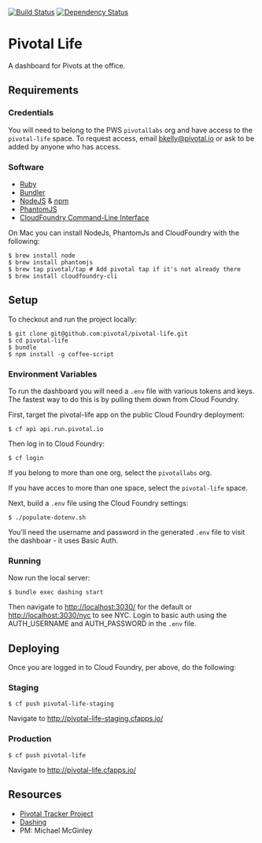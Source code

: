 [![Build Status](https://travis-ci.org/pivotal/pivotal-life.svg)](https://travis-ci.org/pivotal/pivotal-life) [![Dependency Status](https://gemnasium.com/pivotal/pivotal-life.svg)](https://gemnasium.com/pivotal/pivotal-life)

# Pivotal Life

A dashboard for Pivots at the office.

## Requirements

### Credentials

You will need to belong to the PWS `pivotallabs` org and have access to the `pivotal-life` space. To request access, email bkelly@pivotal.io or ask to be added by anyone who has access.

### Software

- [Ruby](https://www.ruby-lang.org/en/)
- [Bundler](http://bundler.io/)
- [NodeJS](http://nodejs.org/) & [npm](https://www.npmjs.org/)
- [PhantomJS](http://phantomjs.org)
- [CloudFoundry Command-Line Interface](https://github.com/cloudfoundry/cli)

On Mac you can install NodeJs, PhantomJs and CloudFoundry with the following:

    $ brew install node
    $ brew install phantomjs
    $ brew tap pivotal/tap # Add pivotal tap if it's not already there
    $ brew install cloudfoundry-cli

## Setup

To checkout and run the project locally:

    $ git clone git@github.com:pivotal/pivotal-life.git
    $ cd pivotal-life
    $ bundle
    $ npm install -g coffee-script

### Environment Variables

To run the dashboard you will need a `.env` file with various tokens and keys.  The fastest way to do this is by pulling them down from Cloud Foundry.

First, target the pivotal-life app on the public Cloud Foundry deployment:

    $ cf api api.run.pivotal.io

Then log in to Cloud Foundry:
 
    $ cf login

If you belong to more than one org, select the `pivotallabs` org.

If you have acces to more than one space, select the `pivotal-life` space.

Next, build a `.env` file using the Cloud Foundry settings:

    $ ./populate-dotenv.sh

You'll need the username and password in the generated `.env` file to visit the dashboar - it uses Basic Auth.

### Running

Now run the local server:
    
    $ bundle exec dashing start

Then navigate to <http://localhost:3030/> for the default or <http://localhost:3030/nyc> to see NYC.
Login to basic auth using the AUTH_USERNAME and AUTH_PASSWORD in the `.env` file.

## Deploying

Once you are logged in to Cloud Foundry, per above, do the following:

### Staging

    $ cf push pivotal-life-staging

Navigate to <http://pivotal-life-staging.cfapps.io/>

### Production

    $ cf push pivotal-life

Navigate to <http://pivotal-life.cfapps.io/>

## Resources

- [Pivotal Tracker Project](https://www.pivotaltracker.com/s/projects/950406)
- [Dashing](http://shopify.github.com/dashing)
- PM: Michael McGinley

